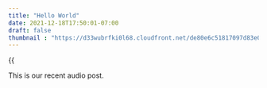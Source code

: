 ```yaml
---
title: "Hello World"
date: 2021-12-18T17:50:01-07:00
draft: false
thumbnail : "https://d33wubrfki0l68.cloudfront.net/de80e6c51817097d83e064794c6e5e56a8d87f0a/999f8/themes/meghna-hugo/tn-featured_hu184368d5a610614a392b4ba9bd765a9a_325296_768x512_fill_catmullrom_top_3.png"
---
```

{{<audio src="https://archive.org/download/episode-60-the-battle-of-kurukshetra-day-ten/Episode_60_The_Battle_of_Kurukshetra_Day_Ten.mp3" caption="audioMahabharata Episode 60 - Day Ten - Fall of Bhishma" >}}

This is our recent audio post.
